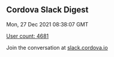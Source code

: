 ## Cordova Slack Digest
Mon, 27 Dec 2021 08:38:07 GMT

[User count: 4681](https://cordova.slack.com/)


Join the conversation at [slack.cordova.io](http://slack.cordova.io/)
